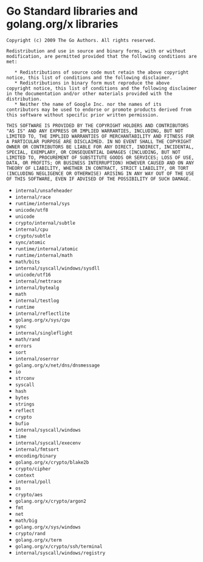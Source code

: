 # Go Standard libraries and golang.org/x libraries
```
Copyright (c) 2009 The Go Authors. All rights reserved.

Redistribution and use in source and binary forms, with or without
modification, are permitted provided that the following conditions are
met:

   * Redistributions of source code must retain the above copyright
notice, this list of conditions and the following disclaimer.
   * Redistributions in binary form must reproduce the above
copyright notice, this list of conditions and the following disclaimer
in the documentation and/or other materials provided with the
distribution.
   * Neither the name of Google Inc. nor the names of its
contributors may be used to endorse or promote products derived from
this software without specific prior written permission.

THIS SOFTWARE IS PROVIDED BY THE COPYRIGHT HOLDERS AND CONTRIBUTORS
"AS IS" AND ANY EXPRESS OR IMPLIED WARRANTIES, INCLUDING, BUT NOT
LIMITED TO, THE IMPLIED WARRANTIES OF MERCHANTABILITY AND FITNESS FOR
A PARTICULAR PURPOSE ARE DISCLAIMED. IN NO EVENT SHALL THE COPYRIGHT
OWNER OR CONTRIBUTORS BE LIABLE FOR ANY DIRECT, INDIRECT, INCIDENTAL,
SPECIAL, EXEMPLARY, OR CONSEQUENTIAL DAMAGES (INCLUDING, BUT NOT
LIMITED TO, PROCUREMENT OF SUBSTITUTE GOODS OR SERVICES; LOSS OF USE,
DATA, OR PROFITS; OR BUSINESS INTERRUPTION) HOWEVER CAUSED AND ON ANY
THEORY OF LIABILITY, WHETHER IN CONTRACT, STRICT LIABILITY, OR TORT
(INCLUDING NEGLIGENCE OR OTHERWISE) ARISING IN ANY WAY OUT OF THE USE
OF THIS SOFTWARE, EVEN IF ADVISED OF THE POSSIBILITY OF SUCH DAMAGE.
```
- `internal/unsafeheader`
- `internal/race`
- `runtime/internal/sys`
- `unicode/utf8`
- `unicode`
- `crypto/internal/subtle`
- `internal/cpu`
- `crypto/subtle`
- `sync/atomic`
- `runtime/internal/atomic`
- `runtime/internal/math`
- `math/bits`
- `internal/syscall/windows/sysdll`
- `unicode/utf16`
- `internal/nettrace`
- `internal/bytealg`
- `math`
- `internal/testlog`
- `runtime`
- `internal/reflectlite`
- `golang.org/x/sys/cpu`
- `sync`
- `internal/singleflight`
- `math/rand`
- `errors`
- `sort`
- `internal/oserror`
- `golang.org/x/net/dns/dnsmessage`
- `io`
- `strconv`
- `syscall`
- `hash`
- `bytes`
- `strings`
- `reflect`
- `crypto`
- `bufio`
- `internal/syscall/windows`
- `time`
- `internal/syscall/execenv`
- `internal/fmtsort`
- `encoding/binary`
- `golang.org/x/crypto/blake2b`
- `crypto/cipher`
- `context`
- `internal/poll`
- `os`
- `crypto/aes`
- `golang.org/x/crypto/argon2`
- `fmt`
- `net`
- `math/big`
- `golang.org/x/sys/windows`
- `crypto/rand`
- `golang.org/x/term`
- `golang.org/x/crypto/ssh/terminal`
- `internal/syscall/windows/registry`

